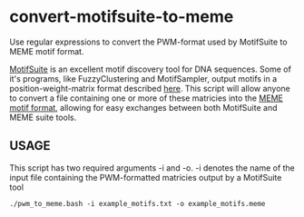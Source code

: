 # convert-motifsuite-to-meme
Use regular expressions to convert the PWM-format used by MotifSuite to MEME motif format.

[MotifSuite](http://bioinformatics.intec.ugent.be/MotifSuite/Index.htm) is an excellent motif discovery tool for DNA sequences. Some of it's programs, like FuzzyClustering and MotifSampler, output motifs in a position-weight-matrix format described [here](http://bioinformatics.intec.ugent.be/MotifSuite/pwmformat.php). This script will allow anyone to convert a file containing one or more of these matricies into the [MEME motif format](http://meme-suite.org/doc/meme-format.html?man_type=web), allowing for easy exchanges between both MotifSuite and MEME suite tools.

## USAGE

This script has two required arguments -i and -o. -i denotes the name of the input file containing the PWM-formatted matricies output by a MotifSuite tool

`./pwm_to_meme.bash -i example_motifs.txt -o example_motifs.meme`
